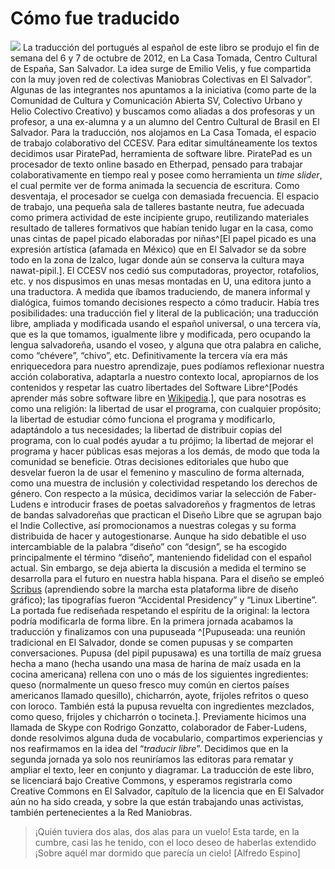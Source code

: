 # Cómo fue traducido
![](img/traducción.jpg)
La traducción del portugués al español de este libro se produjo el fin de semana del 6 y 7 de octubre de 2012, en La Casa Tomada, Centro Cultural de España, San Salvador. La idea surge de Emilio Velis, y fue compartida con la muy joven red de colectivas Maniobras Colectivas en El Salvador”.
Algunas de las integrantes nos apuntamos a la iniciativa (como parte de la Comunidad de Cultura y Comunicación Abierta SV, Colectivo Urbano y Helio Colectivo Creativo) y buscamos como aliadas a dos profesoras y un profesor, a una ex-alumna y a un alumno del Centro Cultural de Brasil en El Salvador. Para la traducción, nos alojamos en La Casa Tomada, el espacio de trabajo colaborativo del CCESV.
Para editar simultáneamente los textos decidimos usar PiratePad, herramienta de software libre. PiratePad es un procesador de texto online basado en Etherpad, pensado para trabajar colaborativamente en tiempo real y posee como herramienta un *time slider*, el cual permite ver de forma animada la secuencia de escritura. Como desventaja, el procesador se cuelga con demasiada frecuencia.
El espacio de trabajo, una pequeña sala de talleres bastante neutra, fue adecuada como primera actividad de este incipiente grupo, reutilizando materiales resultado de talleres formativos que habían tenido lugar en la casa, como unas cintas de papel picado elaboradas por niñas^[El papel picado es una expresión artística (afamada en México) que en El Salvador se da sobre todo en la zona de Izalco, lugar donde aún se conserva la cultura maya nawat-pipil.]. El CCESV nos cedió sus computadoras, proyector, rotafolios, etc. y nos dispusimos en unas mesas montadas en U, una editora junto a una traductora.
A medida que íbamos traduciendo, de manera informal y dialógica, fuimos tomando decisiones respecto a cómo traducir. Había tres posibilidades: una traducción fiel y literal de la publicación; una traducción libre, ampliada y modificada usando el español universal, o una tercera vía, que es la que tomamos, igualmente libre y modificada, pero ocupando la lengua salvadoreña, usando el voseo, y alguna que otra palabra en caliche, como “chévere”, “chivo”, etc.
Definitivamente la tercera vía era más enriquecedora para nuestro aprendizaje, pues podíamos reflexionar nuestra acción colaborativa, adaptarla a nuestro contexto local, apropiarnos de los contenidos y respetar las cuatro libertades del Software Libre^[Podés aprender más sobre software libre en [Wikipedia](http://es.wikipedia.org/wiki/Software_libre#Libertades_del_software_libre).], que para nosotras es como una religión: la libertad de usar el programa, con cualquier propósito; la libertad de estudiar cómo funciona el programa y modificarlo, adaptándolo a tus necesidades; la libertad de distribuir copias del programa, con lo cual podés ayudar a tu prójimo; la libertad de mejorar el programa y hacer públicas esas mejoras a los demás, de modo que toda la comunidad se beneficie.
Otras decisiones editoriales que hubo que desvelar fueron la de usar el femenino y masculino de forma alternada, como una muestra de inclusión y colectividad respetando los derechos de género. Con respecto a la música, decidimos variar la selección de Faber-Ludens e introducir frases de poetas salvadoreños y fragmentos de letras de bandas salvadoreñas que practican el Diseño Libre que se agrupan bajo el Indie Collective, así promocionamos a nuestras colegas y su forma distribuida de hacer y autogestionarse.
Aunque ha sido debatible el uso intercambiable de la palabra “diseño” con “design”, se ha escogido principalmente el término “diseño”, manteniendo fidelidad con el español actual. Sin embargo, se deja abierta la discusión a medida el termino se desarrolla para el futuro en nuestra habla hispana.
Para el diseño se empleó [Scribus](https://www.scribus.net/) (aprendiendo sobre la marcha esta plataforma libre de diseño gráfico); las tipografías fueron “Accidental Presidency” y “Linux Libertine”. La portada fue rediseñada respetando el espíritu de la original: la lectora podría modificarla de forma libre.
En la primera jornada acabamos la traducción y finalizamos con una pupuseada ^[Pupuseada: una reunión tradicional en El Salvador, donde se comen pupusas y se comparten conversaciones. Pupusa (del pipil pupusawa) es una tortilla de maíz gruesa hecha a mano (hecha usando una masa de harina de maíz usada en la cocina americana) rellena con uno o más de los siguientes ingredientes: queso (normalmente un queso fresco muy común en ciertos países americanos llamado quesillo), chicharrón, ayote, frijoles refritos o queso con loroco. También está la pupusa revuelta con ingredientes mezclados, como queso, frijoles y chicharrón o tocineta.]. Previamente hicimos una llamada de Skype con Rodrigo Gonzatto, colaborador de Faber-Ludens, donde resolvimos alguna duda de vocabulario, compartimos experiencias y nos reafirmamos en la idea del “*traducir libre*”. Decidimos que en la segunda jornada ya solo nos reuniríamos las editoras para rematar y ampliar el texto, leer en conjunto y diagramar. La traducción de este libro, se licenciará bajo Creative Commons, y esperamos registrarla como Creative Commons en El Salvador, capítulo de la licencia que en El Salvador aún no ha sido creada, y sobre la que están trabajando unas activistas, también pertenecientes a la Red Maniobras.
> ¡Quién tuviera dos alas, dos alas para un vuelo! Esta tarde, en la cumbre, casi las he tenido, con el loco deseo de haberlas extendido ¡Sobre aquél mar dormido que parecía un cielo! [Alfredo Espino]

